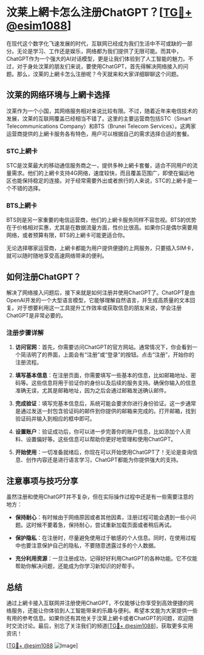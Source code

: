 # 汶莱上網卡怎么注册ChatGPT？[[TG💪+ @esim1088](https://t.me/s/esim1088)]

在现代这个数字化飞速发展的时代，互联网已经成为我们生活中不可或缺的一部分。无论是学习、工作还是娱乐，网络都为我们提供了无限可能。而其中，ChatGPT作为一个强大的AI对话模型，更是让我们体验到了人工智能的魅力。不过，对于身处汶莱的朋友们来说，要使用ChatGPT，首先得解决网络接入的问题。那么，汶莱的上網卡怎么注册呢？今天就来和大家详细聊聊这个问题。

## 汶莱的网络环境与上網卡选择

汶莱作为一个小国，其网络服务相对来说比较有限。不过，随着近年来电信技术的发展，汶莱的互联网覆盖已经相当不错了。这里的主要运营商包括STC（Smart Telecommunications Company）和BTS（Brunei Telecom Services）。这两家运营商提供的上網卡服务各有特色，用户可以根据自己的需求选择合适的套餐。

### STC上網卡

STC是汶莱最大的移动通信服务商之一，提供多种上網卡套餐，适合不同用户的流量需求。他们的上網卡支持4G网络，速度较快，而且覆盖范围广，即使在偏远地区也能保持稳定的连接。对于经常需要外出或者旅行的人来说，STC的上網卡是一个不错的选择。

### BTS上網卡

BTS则是另一家重要的电信运营商，他们的上網卡服务同样不容忽视。BTS的优势在于价格相对实惠，尤其是在数据流量方面，性价比很高。如果你只是偶尔需要用网络，或者预算有限，BTS的上網卡可能更适合你。

无论选择哪家运营商，上網卡都能为用户提供便捷的上网服务，只要插入SIM卡，就可以随时随地享受高速网络带来的便利。

## 如何注册ChatGPT？

解决了网络接入问题后，接下来就是如何注册并使用ChatGPT了。ChatGPT是由OpenAI开发的一个大型语言模型，它能够理解自然语言，并生成高质量的文本回复。对于想要利用这一工具提升工作效率或获取信息的朋友来说，学会注册ChatGPT是非常必要的。

### 注册步骤详解

1. **访问官网**：首先，你需要访问ChatGPT的官方网站。通常情况下，你会看到一个简洁明了的界面，上面会有“注册”或“登录”的按钮。点击“注册”，开始你的注册流程。

2. **填写基本信息**：在注册页面，你需要填写一些基本的信息，比如邮箱地址、密码等。这些信息将用于验证你的身份以及后续的服务支持。确保你输入的信息准确无误，尤其是邮箱地址，因为之后会通过邮箱发送确认邮件。

3. **完成验证**：填写完基本信息后，系统可能会要求你进行身份验证。这一步通常是通过发送一封包含验证码的邮件到你提供的邮箱来完成的。打开邮箱，找到验证码并输入到相应的框中即可。

4. **设置账户**：验证成功后，你可以进一步完善你的账户信息，比如添加个人资料、设置偏好等。这些信息可以帮助你更好地管理和使用ChatGPT。

5. **开始使用**：一切准备就绪后，你现在可以开始使用ChatGPT了！无论是查询信息、创作内容还是进行语言学习，ChatGPT都能为你提供强大的支持。

## 注意事项与技巧分享

虽然注册和使用ChatGPT并不复杂，但在实际操作过程中还是有一些需要注意的地方：

- **保持耐心**：有时候由于网络原因或者其他因素，注册过程可能会遇到一些小问题。这时候不要着急，保持耐心，尝试重新加载页面或者稍后再试。
  
- **保护隐私**：在注册时，尽量避免使用过于敏感的个人信息。同时，在使用过程中也要注意保护自己的隐私，不要随意透露过多的个人数据。

- **充分利用资源**：一旦注册成功，记得好好利用ChatGPT的各种功能。它不仅能帮助你解决问题，还能成为你学习新知识的好帮手。

## 总结

通过上網卡接入互联网并注册使用ChatGPT，不仅能够让你享受到高效便捷的网络服务，还能让你体验到人工智能带来的乐趣与便利。希望本文能为大家提供一些有用的参考信息。如果你还有其他关于汶莱上網卡或者ChatGPT的问题，欢迎随时交流讨论。最后，别忘了关注我们的频道[[TG💪+ @esim1088](https://t.me/s/esim1088)]，获取更多实用资讯！

[[TG💪+ @esim1088](https://t.me/s/esim1088) ![Image](https://i.postimg.cc/4NQfJmqS/Snipaste-2025-05-13-00-14-12.png)]